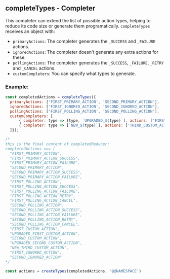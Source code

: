 ## completeTypes - Completer

This completer can extend the list of possible action types, helping to reduce its code size or generate them programatically. `completeTypes` receives an object with:

* `primaryActions`: The completer generates the `_SUCCESS` and `_FAILURE` actions.
* `ignoredActions`: The completer doesn't generate any extra actions for these.
* `pollingActions`: The completer generates the `_SUCCESS`, `_FAILURE`, `_RETRY` and `_CANCEL` actions.
* `customCompleters`: You can specify what types to generate.

### Example:
```js
const completedActions = completeTypes({
  primaryActions: ['FIRST_PRIMARY_ACTION', 'SECOND_PRIMARY_ACTION'],
  ignoredActions: ['FIRST_IGNORED_ACTION', 'SECOND_IGNORED_ACTION'],
  pollingActions: ['FIRST_POLLING_ACTION', 'SECOND_POLLING_ACTION'],
  customCompleters: [
      { completer: type => [type, `UPGRADED_${type}`], actions: ['FIRST_CUSTOM_ACTION', 'SECOND_CUSTOM_ACTION'] },
      { completer: type => [`NEW_${type}`], actions: ['THIRD_CUSTOM_ACTION'] },
  ]});

/*
this is the final content of completedReducer:
completedActions === [
  "FIRST_PRIMARY_ACTION",
  "FIRST_PRIMARY_ACTION_SUCCESS",
  "FIRST_PRIMARY_ACTION_FAILURE",
  "SECOND_PRIMARY_ACTION",
  "SECOND_PRIMARY_ACTION_SUCCESS",
  "SECOND_PRIMARY_ACTION_FAILURE",
  "FIRST_POLLING_ACTION",
  "FIRST_POLLING_ACTION_SUCCESS",
  "FIRST_POLLING_ACTION_FAILURE",
  "FIRST_POLLING_ACTION_RETRY",
  "FIRST_POLLING_ACTION_CANCEL",
  "SECOND_POLLING_ACTION",
  "SECOND_POLLING_ACTION_SUCCESS",
  "SECOND_POLLING_ACTION_FAILURE",
  "SECOND_POLLING_ACTION_RETRY",
  "SECOND_POLLING_ACTION_CANCEL",
  "FIRST_CUSTOM_ACTION",
  "UPGRADED_FIRST_CUSTOM_ACTION",
  "SECOND_CUSTOM_ACTION",
  "UPGRADED_SECOND_CUSTOM_ACTION",
  "NEW_THIRD_CUSTOM_ACTION",
  "FIRST_IGNORED_ACTION",
  "SECOND_IGNORED_ACTION"
*/

const actions = createTypes(completedActions, '@@NAMESPACE')
```
